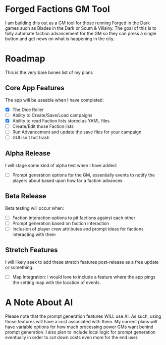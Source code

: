 # Forged Factions GM Tool
I am building this out as a GM tool for those running Forged in the Dark games such as Blades in the Dark or Scum & Villainy. The goal of this is to fully automate faction advancement for the GM so they can press a single button and get news on what is happening in the city.

# Roadmap
This is the very bare bones list of my plans

## Core App Features
The app will be useable when I have completed:
- [x] The Dice Roller
- [ ] Ability to Create/Save/Load campaigns
- [x] Ability to read Faction lists stored as YAML files
- [ ] Create/Edit those Faction lists
- [ ] Run Advancement and update the save files for your campaign
- [ ] GUI isn't hot trash

## Alpha Release
I will stage some kind of alpha test when I have added:
- [ ] Prompt generation options for the GM, essentially events to notify the players about based upon how far a faction advances

## Beta Release
Beta testing will occur when:
- [ ] Faction interaction options to pit factions against each other
- [ ] Prompt generation based on faction interaction
- [ ] Inclusion of player crew attributes and prompt ideas for factions interacting with them

## Stretch Features
I will likely seek to add these stretch features post-release as a free update or something.
- [ ] Map Integration: I would love to include a feature where the app pings the setting map with the location of events.

# A Note About AI
Please note that the prompt generation features WILL use AI. As such, using those features will have a cost associated with them. My current plans will have variable options for how much processing power GMs want behind prompt generation. I also plan to include local logic for prompt generation eventually in order to cut down costs even more for the end user.
